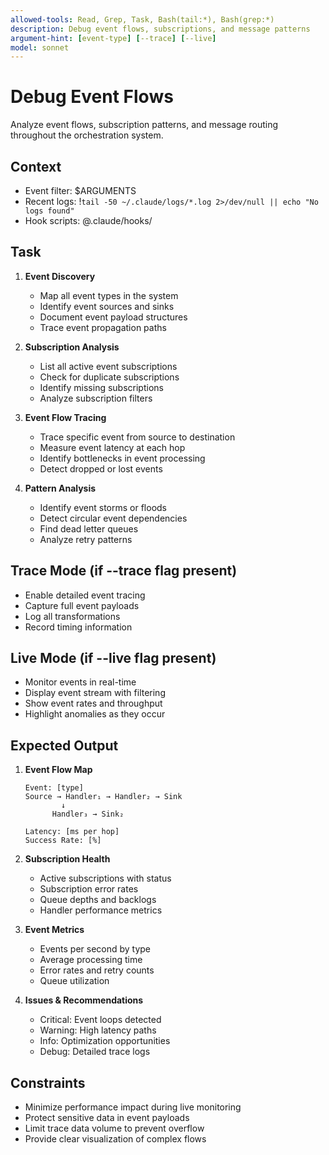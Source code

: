 ```yaml
---
allowed-tools: Read, Grep, Task, Bash(tail:*), Bash(grep:*)
description: Debug event flows, subscriptions, and message patterns
argument-hint: [event-type] [--trace] [--live]
model: sonnet
---
```


# Debug Event Flows

Analyze event flows, subscription patterns, and message routing throughout the orchestration system.

## Context
- Event filter: $ARGUMENTS
- Recent logs: !`tail -50 ~/.claude/logs/*.log 2>/dev/null || echo "No logs found"`
- Hook scripts: @.claude/hooks/

## Task

1. **Event Discovery**
   - Map all event types in the system
   - Identify event sources and sinks
   - Document event payload structures
   - Trace event propagation paths

2. **Subscription Analysis**
   - List all active event subscriptions
   - Check for duplicate subscriptions
   - Identify missing subscriptions
   - Analyze subscription filters

3. **Event Flow Tracing**
   - Trace specific event from source to destination
   - Measure event latency at each hop
   - Identify bottlenecks in event processing
   - Detect dropped or lost events

4. **Pattern Analysis**
   - Identify event storms or floods
   - Detect circular event dependencies
   - Find dead letter queues
   - Analyze retry patterns

## Trace Mode (if --trace flag present)
- Enable detailed event tracing
- Capture full event payloads
- Log all transformations
- Record timing information

## Live Mode (if --live flag present)
- Monitor events in real-time
- Display event stream with filtering
- Show event rates and throughput
- Highlight anomalies as they occur

## Expected Output

1. **Event Flow Map**
   ```
   Event: [type]
   Source → Handler₁ → Handler₂ → Sink
           ↓
         Handler₃ → Sink₂
   
   Latency: [ms per hop]
   Success Rate: [%]
   ```

2. **Subscription Health**
   - Active subscriptions with status
   - Subscription error rates
   - Queue depths and backlogs
   - Handler performance metrics

3. **Event Metrics**
   - Events per second by type
   - Average processing time
   - Error rates and retry counts
   - Queue utilization

4. **Issues & Recommendations**
   - Critical: Event loops detected
   - Warning: High latency paths
   - Info: Optimization opportunities
   - Debug: Detailed trace logs

## Constraints
- Minimize performance impact during live monitoring
- Protect sensitive data in event payloads
- Limit trace data volume to prevent overflow
- Provide clear visualization of complex flows